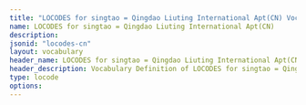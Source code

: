 ```yaml
---
title: "LOCODES for singtao = Qingdao Liuting International Apt(CN) Vocabulary"
name: LOCODES for singtao = Qingdao Liuting International Apt(CN) 
description: 
jsonid: "locodes-cn"
layout: vocabulary
header_name: LOCODES for singtao = Qingdao Liuting International Apt(CN) JSON-LD Vocabulary
header_description: Vocabulary Definition of LOCODES for singtao = Qingdao Liuting International Apt(CN) semantics in HTML format. JSON-LD format is available at [locodes-cn.jsonld](/vocabulary/locodes-cn.jsonld)
type: locode
options:
---
```

